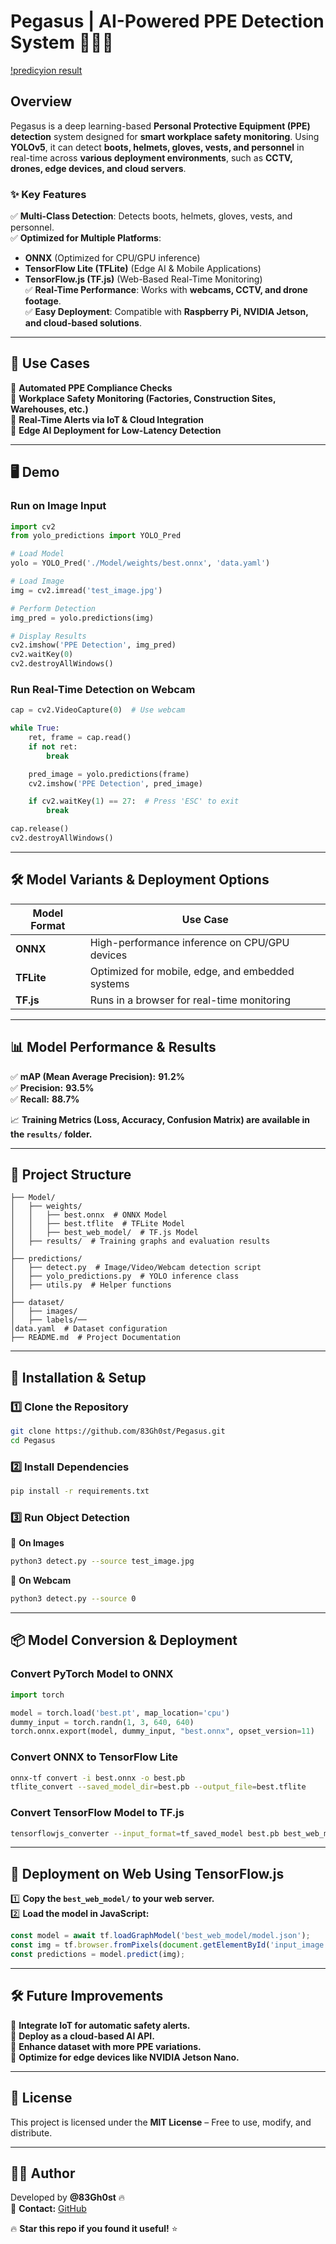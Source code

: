 
# Pegasus | AI-Powered PPE Detection System 🚧👷‍♂️  

[!predicyion result](https://github.com/83Gh0st/Pegasus/blob/main/predictions/Model/val_batch0_labels.jpg?raw=true)

## **Overview**  
Pegasus is a deep learning-based **Personal Protective Equipment (PPE) detection** system designed for **smart workplace safety monitoring**. Using **YOLOv5**, it can detect **boots, helmets, gloves, vests, and personnel** in real-time across **various deployment environments**, such as **CCTV, drones, edge devices, and cloud servers**.  

### **✨ Key Features**  
✅ **Multi-Class Detection**: Detects boots, helmets, gloves, vests, and personnel.  
✅ **Optimized for Multiple Platforms**:  
   - **ONNX** (Optimized for CPU/GPU inference)  
   - **TensorFlow Lite (TFLite)** (Edge AI & Mobile Applications)  
   - **TensorFlow.js (TF.js)** (Web-Based Real-Time Monitoring)  
✅ **Real-Time Performance**: Works with **webcams, CCTV, and drone footage**.  
✅ **Easy Deployment**: Compatible with **Raspberry Pi, NVIDIA Jetson, and cloud-based solutions**.  

---

## **🚀 Use Cases**  
🔹 **Automated PPE Compliance Checks**  
🔹 **Workplace Safety Monitoring (Factories, Construction Sites, Warehouses, etc.)**  
🔹 **Real-Time Alerts via IoT & Cloud Integration**  
🔹 **Edge AI Deployment for Low-Latency Detection**  

---

## **🖥️ Demo**  
### **Run on Image Input**  
```python
import cv2
from yolo_predictions import YOLO_Pred

# Load Model
yolo = YOLO_Pred('./Model/weights/best.onnx', 'data.yaml')

# Load Image
img = cv2.imread('test_image.jpg')

# Perform Detection
img_pred = yolo.predictions(img)

# Display Results
cv2.imshow('PPE Detection', img_pred)
cv2.waitKey(0)
cv2.destroyAllWindows()
```

### **Run Real-Time Detection on Webcam**  
```python
cap = cv2.VideoCapture(0)  # Use webcam

while True:
    ret, frame = cap.read()
    if not ret:
        break

    pred_image = yolo.predictions(frame)
    cv2.imshow('PPE Detection', pred_image)

    if cv2.waitKey(1) == 27:  # Press 'ESC' to exit
        break

cap.release()
cv2.destroyAllWindows()
```

---

## **🛠️ Model Variants & Deployment Options**  

| **Model Format** | **Use Case** |
|------------------|-------------|
| **ONNX**  | High-performance inference on CPU/GPU devices |
| **TFLite**  | Optimized for mobile, edge, and embedded systems |
| **TF.js**  | Runs in a browser for real-time monitoring |

---

## **📊 Model Performance & Results**  

✅ **mAP (Mean Average Precision):** **91.2%**  
✅ **Precision:** **93.5%**  
✅ **Recall:** **88.7%**  

📈 **Training Metrics (Loss, Accuracy, Confusion Matrix) are available in the `results/` folder.**  

---

## **📂 Project Structure**  

```
├── Model/
│   ├── weights/
│   │   ├── best.onnx  # ONNX Model
│   │   ├── best.tflite  # TFLite Model
│   │   ├── best_web_model/  # TF.js Model
│   ├── results/  # Training graphs and evaluation results
│
├── predictions/
│   ├── detect.py  # Image/Video/Webcam detection script
│   ├── yolo_predictions.py  # YOLO inference class
│   ├── utils.py  # Helper functions
│
├── dataset/
│   ├── images/
│   ├── labels/── 
│data.yaml  # Dataset configuration
├── README.md  # Project Documentation
```

---

## **🚀 Installation & Setup**  

### **1️⃣ Clone the Repository**  
```bash
git clone https://github.com/83Gh0st/Pegasus.git
cd Pegasus
```

### **2️⃣ Install Dependencies**  
```bash
pip install -r requirements.txt
```

### **3️⃣ Run Object Detection**  

🔹 **On Images**  
```bash
python3 detect.py --source test_image.jpg
```
🔹 **On Webcam**  
```bash
python3 detect.py --source 0
```

---

## **📦 Model Conversion & Deployment**  

### **Convert PyTorch Model to ONNX**  
```python
import torch

model = torch.load('best.pt', map_location='cpu')
dummy_input = torch.randn(1, 3, 640, 640)
torch.onnx.export(model, dummy_input, "best.onnx", opset_version=11)
```

### **Convert ONNX to TensorFlow Lite**  
```bash
onnx-tf convert -i best.onnx -o best.pb
tflite_convert --saved_model_dir=best.pb --output_file=best.tflite
```

### **Convert TensorFlow Model to TF.js**  
```bash
tensorflowjs_converter --input_format=tf_saved_model best.pb best_web_model/
```

---

## **📌 Deployment on Web Using TensorFlow.js**  

1️⃣ **Copy the `best_web_model/` to your web server.**  
2️⃣ **Load the model in JavaScript:**  

```javascript
const model = await tf.loadGraphModel('best_web_model/model.json');
const img = tf.browser.fromPixels(document.getElementById('input_image'));
const predictions = model.predict(img);
```

---

## **🛠️ Future Improvements**  

🔹 **Integrate IoT for automatic safety alerts.**  
🔹 **Deploy as a cloud-based AI API.**  
🔹 **Enhance dataset with more PPE variations.**  
🔹 **Optimize for edge devices like NVIDIA Jetson Nano.**  

---

## **📜 License**  
This project is licensed under the **MIT License** – Free to use, modify, and distribute.  

---

## **👨‍💻 Author**  
Developed by **@83Gh0st** 🔥  
💬 **Contact:** [GitHub](https://github.com/83Gh0st)  

🔥 **Star this repo if you found it useful!** ⭐  

